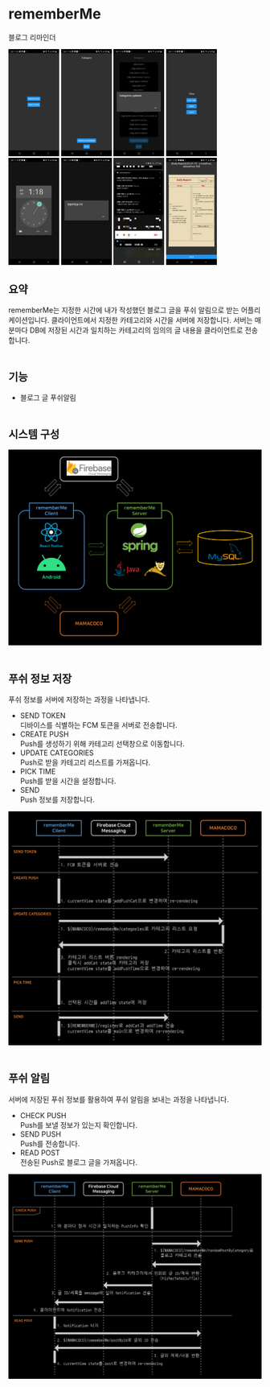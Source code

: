 # rememberMe
블로그 리마인더  

<img src="/image/[0]main2.png" width="20%"></img>
<img src="/image/[1]createPush2.png" width="20%"></img>
<img src="/image/[2]updateCat2.png" width="20%"></img>
<img src="/image/[3]selectCat2.png" width="20%"></img>
<img src="/image/[4]pickTime2.png" width="20%"></img>
<img src="/image/[5]send2.png" width="20%"></img>
<img src="/image/[6]notification2.png" width="20%"></img>
<img src="/image/[7]readPost2.png" width="20%"></img>

## 요약
rememberMe는 지정한 시간에 내가 작성했던 블로그 글을 푸쉬 알림으로 받는 어플리케이션입니다. 클라이언트에서 지정한 카테고리와 시간을 서버에 저장합니다. 서버는 매 분마다 DB에 저장된 시간과 일치하는 카테고리의 임의의 글 내용을 클라이언트로 전송합니다.  
&nbsp;  

## 기능
- 블로그 글 푸쉬알림  
&nbsp;  

## 시스템 구성
<img src="/image/시스템 구성도.png">  
&nbsp;  

## 푸쉬 정보 저장
푸쉬 정보를 서버에 저장하는 과정을 나타냅니다.
- SEND TOKEN  
디바이스를 식별하는 FCM 토큰을 서버로 전송합니다.
- CREATE PUSH  
Push를 생성하기 위해 카테고리 선택창으로 이동합니다.
- UPDATE CATEGORIES  
Push로 받을 카테고리 리스트를 가져옵니다.
- PICK TIME  
Push를 받을 시간을 설정합니다.
- SEND  
Push 정보를 저장합니다.  
<img src="/image/푸쉬 정보 저장.png">  
&nbsp;  

## 푸쉬 알림
서버에 저장된 푸쉬 정보를 활용하여 푸쉬 알림을 보내는 과정을 나타냅니다.
- CHECK PUSH  
Push를 보낼 정보가 있는지 확인합니다.
- SEND PUSH  
Push를 전송합니다.
- READ POST  
전송된 Push로 블로그 글을 가져옵니다.  
<img src="/image/푸쉬 알림.png">  
&nbsp;  
